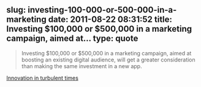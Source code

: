 slug: investing-100-000-or-500-000-in-a-marketing
date: 2011-08-22 08:31:52
title: Investing $100,000 or $500,000 in a marketing campaign, aimed at...
type: quote
---

> Investing $100,000 or $500,000 in a marketing campaign, aimed at boosting an existing digital audience, will get a greater consideration than making the same investment in a new app.

[Innovation in turbulent times](http://www.mondaynote.com/2011/08/21/innovation-in-turbulent-times/)
